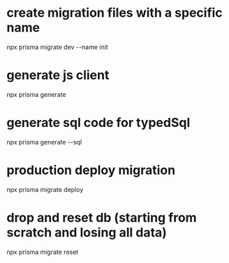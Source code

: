 # create migration files with a specific name

npx prisma migrate dev --name init

# generate js client

npx prisma generate

# generate sql code for typedSql

npx prisma generate --sql

# production deploy migration

npx prisma migrate deploy

# drop and reset db (starting from scratch and losing all data)

npx prisma migrate reset
